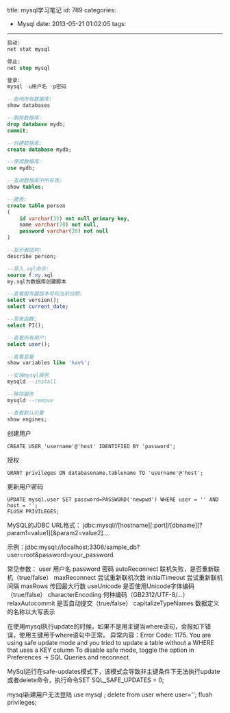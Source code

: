title: mysql学习笔记
id: 789
categories:
  - Mysql
date: 2013-05-21 01:02:05
tags:
---

<!--more-->
```sql
启动:
net stat mysql

停止:
net stop mysql

登录:
mysql -u用户名 -p密码

--查询所有数据库:
show databases

--删除数据库:
drop database mydb;
commit;

--创建数据库:
create database mydb;

--使用数据库:
use mydb;

--查询数据库中所有表:
show tables;

--建表:
create table person
( 
	id varchar(32) not null primary key,
	name varchar(20) not null,
	password varchar(20) not null
)

--显示表结构:
describe person;

--导入.sql命令:
source f:my.sql
my.sql为数据库创建脚本

--查看服务器版本号和当前日期:
select version();
select current_date;

--简单函数:
select PI();

--查看所有用户:
select user();

--查看变量
show variables like 'hav%';

--安装mysql服务
mysqld --install

--移除服务
mysqld --remove

--查看默认引擎
show engines;
```

创建用户
```
CREATE USER 'username'@'host' IDENTIFIED BY 'password';
```

授权
```
GRANT privileges ON databasename.tablename TO 'username'@'host';
```

更新用户密码
```
UPDATE mysql.user SET password=PASSWORD('newpwd') WHERE user = '' AND host = '';
FLUSH PRIVILEGES;
```

MySQL的JDBC URL格式：
jdbc:mysql//[hostname][:port]/[dbname][?param1=value1][&param2=value2]….

示例：jdbc:mysql://localhost:3306/sample_db?user=root&password=your_password
 
常见参数：
user                       用户名
password                  密码
autoReconnect                  联机失败，是否重新联机（true/false）
maxReconnect              尝试重新联机次数
initialTimeout               尝试重新联机间隔
maxRows                   传回最大行数
useUnicode                 是否使用Unicode字体编码（true/false）
characterEncoding          何种编码（GB2312/UTF-8/…）
relaxAutocommit            是否自动提交（true/false）
capitalizeTypeNames        数据定义的名称以大写表示


在使用mysql执行update的时候，如果不是用主键当where语句，会报如下错误，使用主键用于where语句中正常。
异常内容：Error Code: 1175. You are using safe update mode and you tried to update a table without a WHERE that uses a KEY column To disable safe mode, toggle the option in Preferences -> SQL Queries and reconnect.

MySql运行在safe-updates模式下，该模式会导致非主键条件下无法执行update或者delete命令，执行命令SET SQL_SAFE_UPDATES = 0;

mysql新建用户无法登陆
use mysql ;
delete from user where user=''; 
flush privileges; 